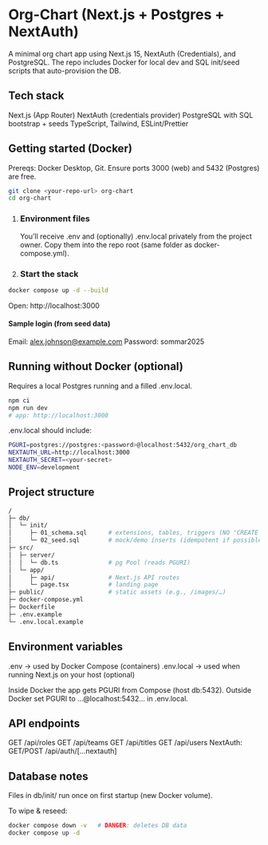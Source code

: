 # Org-Chart (Next.js + Postgres + NextAuth)

A minimal org chart app using Next.js 15, NextAuth (Credentials), and PostgreSQL. The repo includes Docker for local dev and SQL init/seed scripts that auto-provision the DB.

## Tech stack

Next.js (App Router)
NextAuth (credentials provider)
PostgreSQL with SQL bootstrap + seeds
TypeScript, Tailwind, ESLint/Prettier

## Getting started (Docker)

Prereqs: Docker Desktop, Git. Ensure ports 3000 (web) and 5432 (Postgres) are free.

```bash
git clone <your-repo-url> org-chart
cd org-chart
```

1. ### Environment files

   You’ll receive .env and (optionally) .env.local privately from the project owner.
   Copy them into the repo root (same folder as docker-compose.yml).

2. ### Start the stack

```bash
docker compose up -d --build
```

Open: http://localhost:3000

#### Sample login (from seed data)

Email: alex.johnson@example.com
Password: sommar2025

## Running without Docker (optional)

Requires a local Postgres running and a filled .env.local.

```bash
npm ci
npm run dev
# app: http://localhost:3000
```

.env.local should include:

```bash
PGURI=postgres://postgres:<password>@localhost:5432/org_chart_db
NEXTAUTH_URL=http://localhost:3000
NEXTAUTH_SECRET=<your-secret>
NODE_ENV=development
```

## Project structure

```bash
/
├─ db/
│  └─ init/
│     ├─ 01_schema.sql      # extensions, tables, triggers (NO 'CREATE DATABASE')
│     └─ 02_seed.sql        # mock/demo inserts (idempotent if possible)
├─ src/
│  ├─ server/
│  │  └─ db.ts              # pg Pool (reads PGURI)
│  └─ app/
│     ├─ api/               # Next.js API routes
│     └─ page.tsx           # landing page
├─ public/                  # static assets (e.g., /images/…)
├─ docker-compose.yml
├─ Dockerfile
├─ .env.example
└─ .env.local.example
```

## Environment variables

.env → used by Docker Compose (containers)
.env.local → used when running Next.js on your host (optional)

Inside Docker the app gets PGURI from Compose (host db:5432).
Outside Docker set PGURI to …@localhost:5432… in .env.local.

## API endpoints

GET /api/roles
GET /api/teams
GET /api/titles
GET /api/users
NextAuth: GET/POST /api/auth/[...nextauth]

## Database notes

Files in db/init/ run once on first startup (new Docker volume).

To wipe & reseed:

```bash
docker compose down -v   # DANGER: deletes DB data
docker compose up -d
```
